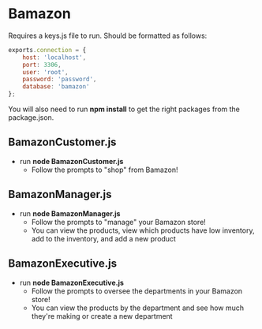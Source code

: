 # Bamazon

Requires a keys.js file to run.  Should be formatted as follows:

```javascript
exports.connection = {
	host: 'localhost',
	port: 3306,
	user: 'root',
	password: 'password',
	database: 'bamazon'
};
```

You will also need to run **npm install** to get the right packages from the package.json.

## BamazonCustomer.js

- run **node BamazonCustomer.js**
	-  Follow the prompts to "shop" from Bamazon!

## BamazonManager.js

- run **node BamazonManager.js**
	-  Follow the prompts to "manage" your Bamazon store!
	-  You can view the products, view which products have low inventory, add to the inventory, and add a new product

## BamazonExecutive.js

- run **node BamazonExecutive.js**
	-  Follow the prompts to oversee the departments in your Bamazon store!
	-  You can view the products by the department and see how much they're making or create a new department
	